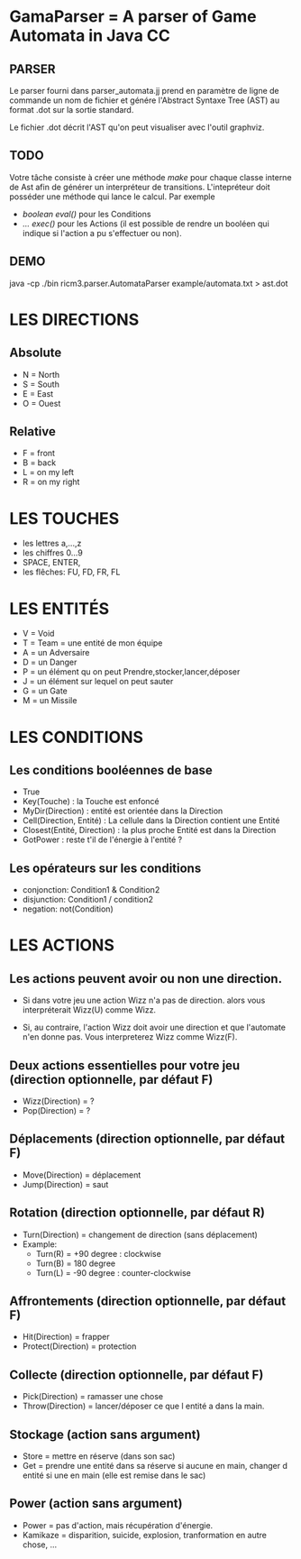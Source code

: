 # GamaParser = A parser of Game Automata in Java CC

## PARSER
Le parser fourni dans parser_automata.jj prend en paramètre de ligne de commande un nom de fichier et génére l'Abstract Syntaxe Tree (AST) au format .dot sur la sortie standard.


Le fichier .dot décrit l'AST qu'on peut visualiser avec l'outil graphviz.

## TODO

Votre tâche consiste à créer une méthode *make* pour chaque classe interne de Ast
afin de générer un interpréteur de transitions. L'intepréteur doit posséder une méthode qui lance le calcul. Par exemple
- *boolean eval()* pour les Conditions
- *... exec()* pour les Actions (il est possible de rendre un booléen qui indique si l'action a pu s'effectuer ou non).


## DEMO
java -cp ./bin ricm3.parser.AutomataParser example/automata.txt > ast.dot

# LES DIRECTIONS

## Absolute
- N = North
- S = South
- E = East
- O = Ouest

## Relative
- F = front
- B = back
- L = on my left
- R = on my right


# LES TOUCHES
- les lettres a,...,z
- les chiffres 0...9
- SPACE, ENTER,
- les flêches: FU, FD, FR, FL


# LES ENTITÉS

- V = Void
- T = Team = une entité de mon équipe
- A = un Adversaire
- D = un Danger
- P = un élément qu on peut Prendre,stocker,lancer,déposer
- J = un élément sur lequel on peut sauter
- G = un Gate
- M = un Missile

# LES CONDITIONS

## Les conditions booléennes de base
-  True
-  Key(Touche) : la Touche est enfoncé
-  MyDir(Direction) : entité est orientée dans la Direction
-  Cell(Direction, Entité) : La cellule dans la Direction contient une Entité
-  Closest(Entité, Direction) : la plus proche Entité est dans la Direction
-  GotPower : reste t'il de l'énergie à l'entité ?

## Les opérateurs sur les conditions
- conjonction: Condition1 & Condition2
- disjunction: Condition1 / condition2
- negation:  not(Condition)


# LES ACTIONS

## Les actions peuvent avoir ou non une direction.

- Si dans votre jeu une action Wizz n'a pas de direction.
alors vous interpréterait Wizz(U) comme Wizz.

- Si, au contraire, l'action Wizz doit avoir une direction
et que l'automate n'en donne pas. Vous interpreterez Wizz comme Wizz(F).

## Deux actions essentielles pour votre jeu (direction optionnelle, par défaut F)
-  Wizz(Direction) = ?
-  Pop(Direction)  = ?

## Déplacements (direction optionnelle, par défaut F)
-  Move(Direction) = déplacement
-  Jump(Direction) = saut

## Rotation (direction optionnelle, par défaut R)
- Turn(Direction) = changement de direction (sans déplacement)
- Example:
    - Turn(R) = +90 degree : clockwise
    - Turn(B) = 180 degree
    - Turn(L) = -90 degree : counter-clockwise

## Affrontements (direction optionnelle, par défaut F)
-  Hit(Direction) = frapper
-  Protect(Direction) = protection

## Collecte (direction optionnelle, par défaut F)
-  Pick(Direction) = ramasser une chose
-  Throw(Direction) = lancer/déposer ce que l entité a dans la main.

## Stockage (action sans argument)
-  Store = mettre en réserve (dans son sac)
-  Get   = prendre une entité dans sa réserve si aucune en main,
        changer d entité si une en main (elle est remise dans le sac)

## Power (action sans argument)
-  Power = pas d'action, mais récupération d'énergie.
-  Kamikaze   =  disparition, suicide, explosion, tranformation en autre chose, ...
